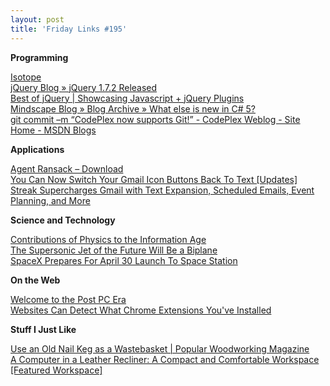 ```yaml
---
layout: post
title: 'Friday Links #195'
---
```

**Programming**

[Isotope](http://isotope.metafizzy.co/)   
[jQuery Blog » jQuery 1.7.2 Released](http://blog.jquery.com/2012/03/21/jquery-1-7-2-released/)   
[Best of jQuery | Showcasing Javascript + jQuery Plugins](http://bestofjquery.com/)   
[Mindscape Blog » Blog Archive » What else is new in C# 5?](http://www.mindscapehq.com/blog/index.php/2012/03/18/what-else-is-new-in-c-5/)   
[git commit –m “CodePlex now supports Git!” - CodePlex Weblog - Site Home - MSDN Blogs](https://blogs.msdn.com/b/codeplex/archive/2012/03/21/git-commit-m-codeplex-now-supports-git.aspx?Redirected=true)

**Applications**

[Agent Ransack – Download](http://www.mythicsoft.com/page.aspx?page=download&type=agentransack)   
[You Can Now Switch Your Gmail Icon Buttons Back To Text [Updates]](http://www.makeuseof.com/tag/switch-gmail-icon-buttons-text-update/)   
[Streak Supercharges Gmail with Text Expansion, Scheduled Emails, Event Planning, and More](http://lifehacker.com/5895475/streak-supercharges-gmail-with-text-expansion-scheduled-emails-event-planning-and-more)

**Science and Technology**

[Contributions of Physics to the Information Age](http://www.physics.ucla.edu/~ianb/history/)   
[The Supersonic Jet of the Future Will Be a Biplane](http://www.popsci.com/technology/article/2012-03/future-supersonic-jets-will-be-biplanes-cut-noise-and-drag)   
[SpaceX Prepares For April 30 Launch To Space Station](http://www.wired.com/autopia/2012/03/spacex-prepares-for-april-30-launch-to-space-station/)

**On the Web**

[Welcome to the Post PC Era](http://www.codinghorror.com/blog/2012/03/welcome-to-the-post-pc-era.html)   
[Websites Can Detect What Chrome Extensions You've Installed](http://yro.slashdot.org/story/12/03/17/0142219/websites-can-detect-what-chrome-extensions-youve-installed)

**Stuff I Just Like**

[Use an Old Nail Keg as a Wastebasket | Popular Woodworking Magazine](http://www.popularwoodworking.com/woodworking-blogs/chris-schwarz-blog/the-best-shop-wastebasket?et_mid=544659&rid=3356476)   
[A Computer in a Leather Recliner: A Compact and Comfortable Workspace [Featured Workspace]](http://lifehacker.com/5894611/a-computer-in-a-leather-recliner-a-compact-and-comfortable-workspace)
